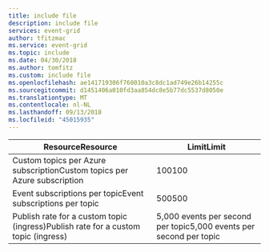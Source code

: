```yaml
---
title: include file
description: include file
services: event-grid
author: tfitzmac
ms.service: event-grid
ms.topic: include
ms.date: 04/30/2018
ms.author: tomfitz
ms.custom: include file
ms.openlocfilehash: ae141719306f760010a3c8dc1ad749e26b14255c
ms.sourcegitcommit: d1451406a010fd3aa854dc8e5b77dc5537d8050e
ms.translationtype: MT
ms.contentlocale: nl-NL
ms.lasthandoff: 09/13/2018
ms.locfileid: "45015935"
---
```

| <span data-ttu-id="8be49-103">Resource</span><span class="sxs-lookup"><span data-stu-id="8be49-103">Resource</span></span> | <span data-ttu-id="8be49-104">Limit</span><span class="sxs-lookup"><span data-stu-id="8be49-104">Limit</span></span> |
| --- | --- |
| <span data-ttu-id="8be49-105">Custom topics per Azure subscription</span><span class="sxs-lookup"><span data-stu-id="8be49-105">Custom topics per Azure subscription</span></span> | <span data-ttu-id="8be49-106">100</span><span class="sxs-lookup"><span data-stu-id="8be49-106">100</span></span> |
| <span data-ttu-id="8be49-107">Event subscriptions per topic</span><span class="sxs-lookup"><span data-stu-id="8be49-107">Event subscriptions per topic</span></span> | <span data-ttu-id="8be49-108">500</span><span class="sxs-lookup"><span data-stu-id="8be49-108">500</span></span> |
| <span data-ttu-id="8be49-109">Publish rate for a custom topic (ingress)</span><span class="sxs-lookup"><span data-stu-id="8be49-109">Publish rate for a custom topic (ingress)</span></span> | <span data-ttu-id="8be49-110">5,000 events per second per topic</span><span class="sxs-lookup"><span data-stu-id="8be49-110">5,000 events per second per topic</span></span> |
